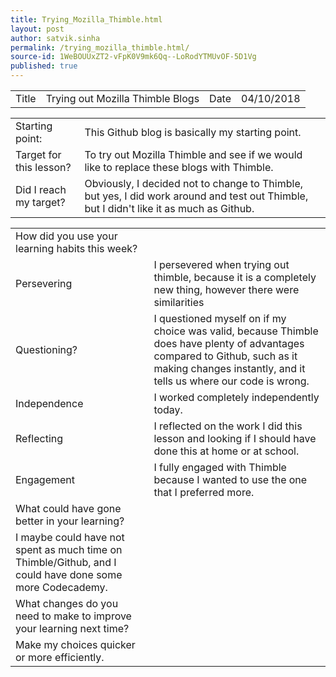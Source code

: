 ```yaml
---
title: Trying_Mozilla_Thimble.html
layout: post
author: satvik.sinha
permalink: /trying_mozilla_thimble.html/
source-id: 1WeBOUUxZT2-vFpK0V9mk6Qq--LoRodYTMUvOF-5D1Vg
published: true
---
```

<table>
  <tr>
    <td>Title</td>
    <td>Trying out Mozilla Thimble Blogs</td>
    <td>Date</td>
    <td>04/10/2018</td>
  </tr>
</table>


<table>
  <tr>
    <td>Starting point:</td>
    <td>This Github blog is basically my starting point.</td>
  </tr>
  <tr>
    <td>Target for this lesson?</td>
    <td>To try out Mozilla Thimble and see if we would like to replace these blogs with Thimble.</td>
  </tr>
  <tr>
    <td>Did I reach my target? </td>
    <td>Obviously, I decided not to change to Thimble, but yes, I did work around and test out Thimble, but I didn't like it as much as Github.</td>
  </tr>
</table>


<table>
  <tr>
    <td>How did you use your learning habits this week?</td>
    <td></td>
  </tr>
  <tr>
    <td>Persevering</td>
    <td>I persevered when trying out thimble, because it is a completely new thing, however there were similarities</td>
  </tr>
  <tr>
    <td>Questioning?</td>
    <td>I questioned myself on if my choice was valid, because Thimble does have plenty of advantages compared to Github, such as it making changes instantly, and it tells us where our code is wrong.</td>
  </tr>
  <tr>
    <td>Independence</td>
    <td>I worked completely independently today.</td>
  </tr>
  <tr>
    <td>Reflecting</td>
    <td>I reflected on the work I did this lesson and looking if I should have done this at home or at school.</td>
  </tr>
  <tr>
    <td>Engagement</td>
    <td>I fully engaged with Thimble because I wanted to use the one that I preferred more.</td>
  </tr>
  <tr>
    <td>What could have gone better in your learning?</td>
    <td></td>
  </tr>
  <tr>
    <td>I maybe could have not spent as much time on Thimble/Github, and I could have done some more Codecademy.</td>
    <td></td>
  </tr>
  <tr>
    <td>What changes do you need to make to improve your learning next time?</td>
    <td></td>
  </tr>
  <tr>
    <td>Make my choices quicker or more efficiently.</td>
    <td></td>
  </tr>
</table>


